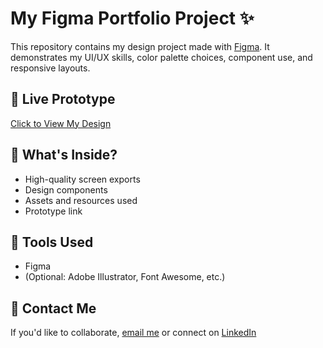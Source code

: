 # My Figma Portfolio Project ✨

This repository contains my design project made with [Figma](https://figma.com). It demonstrates my UI/UX skills, color palette choices, component use, and responsive layouts.

## 🔗 Live Prototype
[Click to View My Design](https://www.figma.com/design/u9x2mFgoVU99qUPGRqS8XT/211-project?node-id=0-1&t=TZpjoQKNlYCAoVal-1 )

## 📂 What's Inside?
- High-quality screen exports
- Design components
- Assets and resources used
- Prototype link

## 🎨 Tools Used
- Figma
- (Optional: Adobe Illustrator, Font Awesome, etc.)

## 📧 Contact Me
If you'd like to collaborate, [email me](mailto:krishnapriyab1112@gmail.com) or connect on [LinkedIn](https://linkedin.com/in/krishnapriya26)
